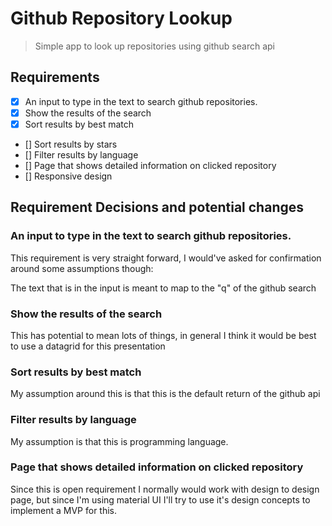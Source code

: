 # Github Repository Lookup

> Simple app to look up repositories using github search api

## Requirements

- [X] An input to type in the text to search github repositories.
- [X] Show the results of the search
- [X] Sort results by best match
- [] Sort results by stars
- [] Filter results by language
- [] Page that shows detailed information on clicked repository
- [] Responsive design


## Requirement Decisions and potential changes

### An input to type in the text to search github repositories.

This requirement is very straight forward, I would've asked for confirmation around some assumptions though:<br>

The text that is in the input is meant to map to the "q" of the github search

### Show the results of the search

This has potential to mean lots of things, in general I think it would be best to use a datagrid for this presentation

### Sort results by best match

My assumption around this is that this is the default return of the github api

### Filter results by language

My assumption is that this is programming language.

### Page that shows detailed information on clicked repository

Since this is open requirement I normally would work with design to design page, but since I'm using material UI I'll try to use
it's design concepts to implement a MVP for this.